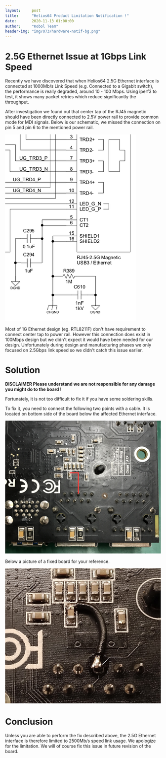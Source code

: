 ```yaml
---
layout:     post
title:      "Helios64 Product Limitation Notification !"
date:       2020-11-13 01:00:00
author:     "Kobol Team"
header-img: "img/073/hardware-notif-bg.png"
---
```


# 2.5G Ethernet Issue at 1Gbps Link Speed

Recently we have discovered that when Helios64 2.5G Ethernet interface is connected at 1000Mb/s Link Speed (e.g. Connected to a Gigabit switch), the performance is really degraded, around 10 - 100 Mbps. Using iperf3 to test, it shows many packet retries which reduce significantly the throughput.

After investigation we found out that center tap of the RJ45 magnetic should have been directly connected to 2.5V power rail to provide common mode for MDI signals. Below is our schematic, we missed the connection on pin 5 and pin 6 to the mentioned power rail.

![schematic](/img/073/RJ45_schematic.png)

Most of 1G Ethernet design (eg. RTL8211F) don't have requirement to connect center tap to power rail. However this connection does exist in 100Mbps design but we didn't expect it would have been needed for our design. Unfortunately during design and manufacturing phases we only focused on 2.5Gbps link speed so we didn't catch this issue earlier.

# Solution

**DISCLAIMER Please understand we are not responsible for any damage you might do to the board !**

Fortunately, it is not too difficult to fix it if you have some soldering skills.

To fix it, you need to connect the following two points with a cable. It is located on bottom side of the board below the affected Ethernet interface.

![wiring](/img/073/wiring_diagram.png)

Below a picture of a fixed board for your reference.

![fixed board](/img/073/fixed_board.png)

# Conclusion

Unless you are able to perform the fix described above, the 2.5G Ethernet interface is therefore limited to 2500Mb/s speed link usage. We apologize for the limitation. We will of course fix this issue in future revision of the board.
